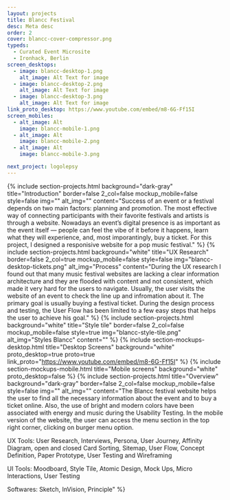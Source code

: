 ```yaml
---
layout: projects
title: Blancc Festival
desc: Meta desc
order: 2
cover: blancc-cover-compressor.png
typeds:
  - Curated Event Microsite
  - Ironhack, Berlin
screen_desktops:
  - image: blancc-desktop-1.png
    alt_image: Alt Text for image
  - image: blancc-desktop-2.png
    alt_image: Alt Text for image
  - image: blancc-desktop-3.png
    alt_image: Alt Text for image
link_proto_desktop: https://www.youtube.com/embed/m8-6G-Ff15I
screen_mobiles:
  - alt_image: Alt
    image: blancc-mobile-1.png
  - alt_image: Alt
    image: blancc-mobile-2.png
  - alt_image: Alt
    image: blancc-mobile-3.png

next_project: logolepsy
---
```


{%
     include section-projects.html
     background="dark-gray"
     title="Introduction"
     border=false
     2_col=false
     mockup_mobile=false
     style=false
     img=""
     alt_img=""
     content="Success of an event or a festival depends on two main factors: planning and promotion. The most effective way of connecting participants with their favorite festivals and artists is through a website. Nowadays an event’s digital presence is as important as the event itself — people can feel the vibe of it before it happens, learn what they will experience, and, most imporantingly, buy a ticket. For this project, I designed a responisive website for a pop music festival."
%}
{%
     include section-projects.html
     background="white"
     title="UX Research"
     border=false
     2_col=true
     mockup_mobile=false
     style=false
     img="blancc-desktop-tickets.png"
     alt_img="Process"
     content="During the UX research I found out that many music festival websites are lacking a clear information architecture and they are flooded with content and not consistent, which made it very hard for the users to navigate. Usually, the user visits the website of an event to check the line up and infromation about it. The primary goal is usually buying a festival ticket. During the design process and testing, the User Flow has been limited to a few easy steps that helps the user to achieve his goal."
%}
{%
     include section-projects.html
     background="white"
     title="Style tile"
     border=false
     2_col=false
     mockup_mobile=false
     style=true
     img="blancc-style-tile.png"
     alt_img="Styles Blancc"
     content=""
%}
{%
     include section-mockups-desktop.html
     title="Desktop Screens"
     background="white"
     proto_desktop=true
     proto=true
     link_proto="https://www.youtube.com/embed/m8-6G-Ff15I"
%}
{%
     include section-mockups-mobile.html
     title="Mobile screens"
     background="white"
     proto_desktop=false
%}
{%
     include section-projects.html
     title="Overview"
     background="dark-gray"
     border=false
     2_col=false
     mockup_mobile=false
     style=false
     img=""
     alt_img=""
     content="The Blancc festival website helps the user to find all the necessary information about the event and to buy a ticket online. Also, the use of bright and modern colors have been associated with energy and music during the Usability Testing. In the mobile version of the website, the user can access the menu section in the top right corner, clicking on burger menu option.

UX Tools: User Research, Interviews, Persona, User Journey, Affinity Diagram, open and closed Card Sorting, Sitemap, User Flow, Concept Definition, Paper Prototype, User Testing and Wireframing

UI Tools: Moodboard, Style Tile, Atomic Design, Mock Ups, Micro Interactions, User Testing

Softwares: Sketch, InVision, Principle"
%}